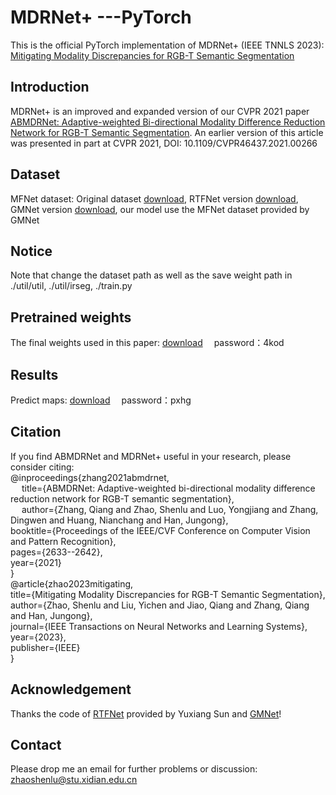 # MDRNet+ ---PyTorch
This is the official PyTorch implementation of MDRNet+ (IEEE TNNLS 2023): [Mitigating Modality Discrepancies for RGB-T Semantic Segmentation](https://ieeexplore.ieee.org/document/10008228)
## Introduction
MDRNet+ is an improved and expanded version of our CVPR 2021 paper [ABMDRNet: Adaptive-weighted Bi-directional Modality Difference Reduction Network for RGB-T Semantic Segmentation](https://ieeexplore.ieee.org/document/9578077). An earlier version of this article was presented in part at CVPR 2021, DOI: 10.1109/CVPR46437.2021.00266
## Dataset
MFNet dataset: Original dataset [download](https://www.mi.t.u-tokyo.ac.jp/static/projects/mil_multispectral/), RTFNet version [download](https://github.com/yuxiangsun/RTFNet), GMNet version [download](https://github.com/Jinfu0913/GMNet), our model use the MFNet dataset provided by GMNet
## Notice
Note that change the dataset path as well as the save weight path in ./util/util, ./util/irseg, ./train.py
## Pretrained weights
The final weights used in this paper: [download](https://pan.baidu.com/s/1wolrOPNvQrOrIQtrwGm_jw) &ensp;&ensp;password：4kod
## Results
Predict maps: [download](https://pan.baidu.com/s/1KL65FQBue8Q5MIdayE-7Sg) &ensp;&ensp;password：pxhg
## Citation
If you find ABMDRNet and MDRNet+ useful in your research, please consider citing:  
@inproceedings{zhang2021abmdrnet,  
              &ensp; &ensp;title={ABMDRNet: Adaptive-weighted bi-directional modality difference reduction network for RGB-T semantic segmentation},  
              &ensp; &ensp;author={Zhang, Qiang and Zhao, Shenlu and Luo, Yongjiang and Zhang, Dingwen and Huang, Nianchang and Han, Jungong},  
  booktitle={Proceedings of the IEEE/CVF Conference on Computer Vision and Pattern Recognition},  
  pages={2633--2642},  
  year={2021}  
}  
@article{zhao2023mitigating,  
  title={Mitigating Modality Discrepancies for RGB-T Semantic Segmentation},  
  author={Zhao, Shenlu and Liu, Yichen and Jiao, Qiang and Zhang, Qiang and Han, Jungong},  
  journal={IEEE Transactions on Neural Networks and Learning Systems},  
  year={2023},  
  publisher={IEEE}  
}
## Acknowledgement
Thanks the code of [RTFNet](https://github.com/yuxiangsun/RTFNet) provided by Yuxiang Sun and [GMNet](https://github.com/Jinfu0913/GMNet)!
## Contact
Please drop me an email for further problems or discussion: zhaoshenlu@stu.xidian.edu.cn
